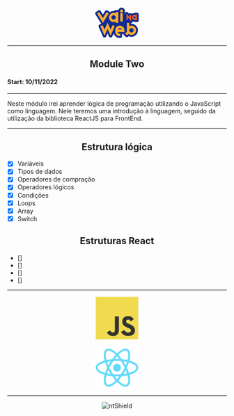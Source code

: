 <p align="center">
    <img src="/Assets/VaiNaWeb-Icon.svg" width="100px" >
</p>

---

<h2 align="center">
    Module Two
</h2>

<h4>Start: 10/11/2022</h4>

---

<p>
    Neste módulo irei aprender lógica de programação utilizando o JavaScript como linguagem. Nele teremos uma introdução à linguagem, seguido da utilização da biblioteca ReactJS para FrontEnd.
</p>

---

<h2 align="center">Estrutura lógica</h2>

- [x] Variáveis
- [x] Tipos de dados
- [x] Operadores de compração
- [x] Operadores lógicos
- [x] Condições
- [x] Loops
- [x] Array
- [x] Switch

<h2 align="center">Estruturas React</h2>

- [] 
- [] 
- [] 
- [] 

---

<p align="center">
    <img src="/Assets/Javascript.svg" width="100px" align="center">
</p>

<p align="center">
    <img src="/Assets/reactIcon.svg" width="100px" align="center">
</p>

---

<section align="center">
    <img src="https://img.shields.io/static/v1?label=Code&message=N-CCC&color=1C1C1C&style=for-the-badge&logo=GHOST" alt="ntShield">
</section>
